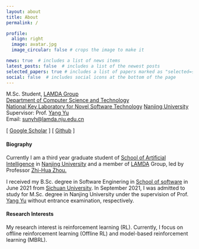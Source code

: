 ```yaml
---
layout: about
title: About
permalink: /

profile:
  align: right
  image: avatar.jpg
  image_circular: false # crops the image to make it 

news: true  # includes a list of news items
latest_posts: false  # includes a list of the newest posts
selected_papers: true # includes a list of papers marked as "selected={true}"
social: false  # includes social icons at the bottom of the page
---
```


M.Sc. Student, <a href="http://www.lamda.nju.edu.cn/CH.MainPage.ashx">LAMDA Group</a><br>
  <a href="https://cs.nju.edu.cn/main.htm">Department of Computer Science and Technology</a> <br />
  <a href="http://keysoftlab.nju.edu.cn/">National Key Laboratory for Novel Software Technology</a> 
  <a href="http://www.nju.edu.cn/">Nanjing University</a><br />
Supervisor: Prof. <a href="https://www.wolai.com/eyounx/dtR1MTyRXS5tP5Cex4KtdK">Yang Yu</a> <br/>
Email: sunyh@lamda.nju.edu.cn <br/>

[ [Google Scholar](https://scholar.google.com/citations?user=pFNG8fMAAAAJ&hl=en) ] [ [Github](https://github.com/yihaosun1124) ]

#### Biography
Currently I am a third year graduate student of <a href="http://ai.nju.edu.cn/" target="_blank">School of Artificial Intelligence</a> in
<a href="http://www.nju.edu.cn/" target="_blank">Nanjing University</a> and a member of 
<a href="http://www.lamda.nju.edu.cn/CH.MainPage.ashx" target="_blank">LAMDA</a> Group, led by Professor <a href="http://cs.nju.edu.cn/zhouzh/" target="_blank">Zhi-Hua Zhou.</a>

I received my B.Sc. degree in Software Enginering in <a href="https://sw.scu.edu.cn/" target="_blank">School of software</a> in June 2021 from <a href="https://www.scu.edu.cn/" target="_blank">Sichuan University</a>.
In September 2021, I was admitted to study for M.Sc. degree in Nanjing University under the supervision of 
Prof. <a href="https://www.wolai.com/eyounx/dtR1MTyRXS5tP5Cex4KtdK" target="_blank">Yang Yu</a> without entrance examination, respectively.

#### Research Interests
My research interest is reinforcement learning (RL). Currently, I focus on offline reinforcement learning (Offline RL) and model-based reinforcement learning (MBRL).

<!-- Write your biography here. Tell the world about yourself. Link to your favorite [subreddit](http://reddit.com). You can put a picture in, too. The code is already in, just name your picture `prof_pic.jpg` and put it in the `img/` folder.

Put your address / P.O. box / other info right below your picture. You can also disable any of these elements by editing `profile` property of the YAML header of your `_pages/about.md`. Edit `_bibliography/papers.bib` and Jekyll will render your [publications page](/al-folio/publications/) automatically.

Link to your social media connections, too. This theme is set up to use [Font Awesome icons](http://fortawesome.github.io/Font-Awesome/) and [Academicons](https://jpswalsh.github.io/academicons/), like the ones below. Add your Facebook, Twitter, LinkedIn, Google Scholar, or just disable all of them. -->
